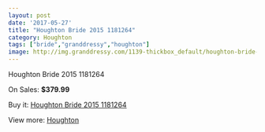 ```yaml
---
layout: post
date: '2017-05-27'
title: "Houghton Bride 2015 1181264"
category: Houghton
tags: ["bride","granddressy","houghton"]
image: http://img.granddressy.com/1139-thickbox_default/houghton-bride-2015-1181264.jpg
---
```

Houghton Bride 2015 1181264

On Sales: **$379.99**
<a href="https://www.granddressy.com/en/houghton/845-houghton-bride-2015-1181264.html"><amp-img layout="responsive" width="600" height="600" src="//img.granddressy.com/1139-thickbox_default/houghton-bride-2015-1181264.jpg" alt="Houghton Bride 2015 1181264 0" /></a>
<a href="https://www.granddressy.com/en/houghton/845-houghton-bride-2015-1181264.html"><amp-img layout="responsive" width="600" height="600" src="//img.granddressy.com/1140-thickbox_default/houghton-bride-2015-1181264.jpg" alt="Houghton Bride 2015 1181264 1" /></a>

Buy it: [Houghton Bride 2015 1181264](https://www.granddressy.com/en/houghton/845-houghton-bride-2015-1181264.html "Houghton Bride 2015 1181264")

View more: [Houghton](https://www.granddressy.com/en/36-houghton "Houghton")